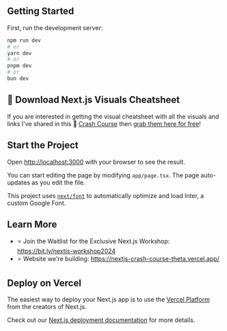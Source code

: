 ## Getting Started

First, run the development server:

```bash
npm run dev
# or
yarn dev
# or
pnpm dev
# or
bun dev
```

## 🚀 Download Next.js Visuals Cheatsheet

If you are interested in getting the visual cheatsheet with all the visuals and links I've shared in this 🎥 [Crash Course](https://youtu.be/L7-CQpa2JFU) then [grab them here for free](https://bit.ly/nextjs-visual-cheatsheet)!

## Start the Project

Open [http://localhost:3000](http://localhost:3000) with your browser to see the result.

You can start editing the page by modifying `app/page.tsx`. The page auto-updates as you edit the file.

This project uses [`next/font`](https://nextjs.org/docs/basic-features/font-optimization) to automatically optimize and load Inter, a custom Google Font.

## Learn More

- ⭐️ Join the Waitlist for the Exclusive Next.js Workshop: https://bit.ly/nextjs-workshop2024
- ⭐️ Website we're building: https://nextjs-crash-course-theta.vercel.app/

## Deploy on Vercel

The easiest way to deploy your Next.js app is to use the [Vercel Platform](https://vercel.com/new?utm_medium=default-template&filter=next.js&utm_source=create-next-app&utm_campaign=create-next-app-readme) from the creators of Next.js.

Check out our [Next.js deployment documentation](https://nextjs.org/docs/deployment) for more details.
